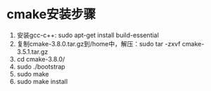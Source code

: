 # cmake安装步骤
1. 安装gcc-c++: sudo apt-get install build-essential
2. 复制cmake-3.8.0.tar.gz到/home中，解压：sudo tar -zxvf cmake-3.5.1.tar.gz
3. cd  cmake-3.8.0/
4. sudo ./bootstrap 
5. sudo make
6. sudo make install
